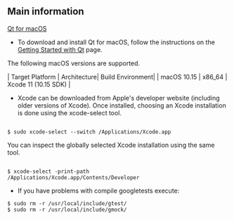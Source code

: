 ## Main information ##

[Qt for macOS](https://doc.qt.io/qt-5/macos.html)

* To download and install Qt for macOS, follow the instructions on the [Getting Started with Qt](https://doc.qt.io/qt-5/gettingstarted.html) page.

The following macOS versions are supported.

| Target Platform |	Architecture|	Build Environment|
| macOS  10.15	| x86_64 |	Xcode 11 (10.15 SDK) |

* Xcode can be downloaded from Apple's developer website (including older versions of Xcode). Once installed, choosing an Xcode installation is done using the xcode-select tool.

```

$ sudo xcode-select --switch /Applications/Xcode.app

```

You can inspect the globally selected Xcode installation using the same tool.

```

$ xcode-select -print-path
/Applications/Xcode.app/Contents/Developer

```


* If you have problems with compile googletests execute:

```
$ sudo rm -r /usr/local/include/gtest/
$ sudo rm -r /usr/local/include/gmock/

```
